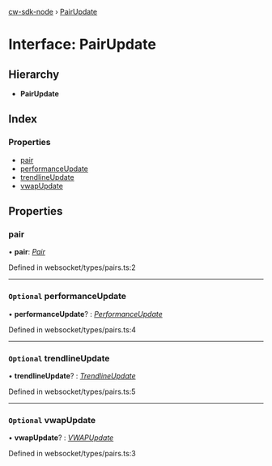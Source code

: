 [cw-sdk-node](../README.md) › [PairUpdate](pairupdate.md)

# Interface: PairUpdate

## Hierarchy

* **PairUpdate**

## Index

### Properties

* [pair](pairupdate.md#pair)
* [performanceUpdate](pairupdate.md#optional-performanceupdate)
* [trendlineUpdate](pairupdate.md#optional-trendlineupdate)
* [vwapUpdate](pairupdate.md#optional-vwapupdate)

## Properties

###  pair

• **pair**: *[Pair](pair.md)*

Defined in websocket/types/pairs.ts:2

___

### `Optional` performanceUpdate

• **performanceUpdate**? : *[PerformanceUpdate](performanceupdate.md)*

Defined in websocket/types/pairs.ts:4

___

### `Optional` trendlineUpdate

• **trendlineUpdate**? : *[TrendlineUpdate](trendlineupdate.md)*

Defined in websocket/types/pairs.ts:5

___

### `Optional` vwapUpdate

• **vwapUpdate**? : *[VWAPUpdate](vwapupdate.md)*

Defined in websocket/types/pairs.ts:3
